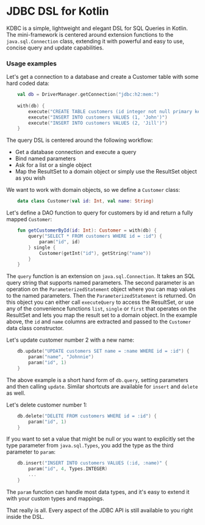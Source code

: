 # JDBC DSL for Kotlin

KDBC is a simple, lightweight and elegant DSL for SQL Queries in Kotlin. The mini-framework
is centered around extension functions to the `java.sql.Connection` class, extending it
with powerful and easy to use, concise query and update capabilities.

### Usage examples

Let's get a connection to a database and create a Customer table with some hard coded data:

```kotlin
	val db = DriverManager.getConnection("jdbc:h2:mem:")
	
	with(db) {
		execute("CREATE TABLE customers (id integer not null primary key, name text)")
		execute("INSERT INTO customers VALUES (1, 'John')")
		execute("INSERT INTO customers VALUES (2, 'Jill')")
	}
```

The query DSL is centered around the following workflow:

* Get a database connection and execute a query
* Bind named parameters
* Ask for a list or a single object
* Map the ResultSet to a domain object or simply use the ResultSet object as you wish

We want to work with domain objects, so we define a `Customer` class:

```kotlin
	data class Customer(val id: Int, val name: String)
```

Let's define a DAO function to query for customers by id and return a fully mapped `Customer`:

```kotlin
	fun getCustomerById(id: Int): Customer = with(db) {
		query("SELECT * FROM customers WHERE id = :id") {
			param("id", id)
		} single {
			Customer(getInt("id"), getString("name"))
		}
	}
```

The `query` function is an extension on `java.sql.Connection`. It takes an SQL query string
that supports named parameters. The second parameter is an operation on the `ParameterizedStatement` object
where you can map values to the named parameters. Then the `ParameterizedStatement` is returned. On this object you
can either call `executeQuery` to access the ResultSet, or use any of the convenience functions `list`, `single` or
`first` that operates on the ResultSet and lets you map the result set to a domain object. In the example above,
the `id` and `name` columns are extracted and passed to the `Customer` data class constructor.
 
Let's update customer number 2 with a new name:

```kotlin
	db.update("UPDATE customers SET name = :name WHERE id = :id") {
		param("name", "Johnnie")
		param("id", 1)
	}
```
    
The above example is a short hand form of `db.query`, setting parameters and then calling `update`. Similar
shortcuts are available for `insert` and `delete` as well.

Let's delete customer number 1:

```kotlin
	db.delete("DELETE FROM customers WHERE id = :id") {
		param("id", 1)
	}
```

If you want to set a value that might be null or you want to explicitly set the type parameter from `java.sql.Types`,
 you add the type as the third parameter to `param`:
 
```kotlin
	db.insert("INSERT INTO customers VALUES (:id, :name)" {
		param("id", 4, Types.INTEGER)
		...
	}
```

The `param` function can handle most data types, and it's easy to extend it with your custom types and mappings.

That really is all. Every aspect of the JDBC API is still available to you right inside the DSL.